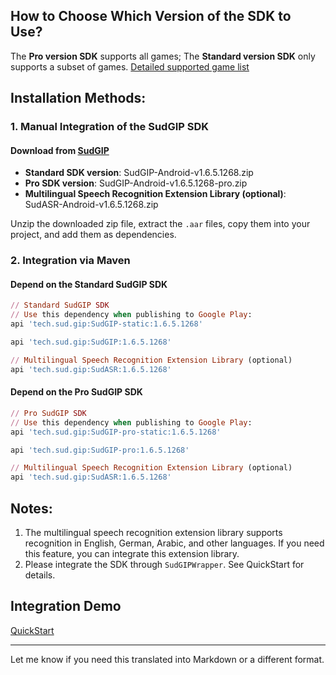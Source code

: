 ## How to Choose Which Version of the SDK to Use?

The **Pro version SDK** supports all games;
The **Standard version SDK** only supports a subset of games.
[Detailed supported game list](https://docs.sud.tech/zh-CN/app/Client/StartUp.html)

## Installation Methods:

### 1. Manual Integration of the SudGIP SDK

#### Download from [SudGIP](https://github.com/SudTechnology/sud-mgp-android/releases)

* **Standard SDK version**: SudGIP-Android-v1.6.5.1268.zip
* **Pro SDK version**: SudGIP-Android-v1.6.5.1268-pro.zip
* **Multilingual Speech Recognition Extension Library (optional)**: SudASR-Android-v1.6.5.1268.zip

Unzip the downloaded zip file, extract the `.aar` files, copy them into your project, and add them as dependencies.

### 2. Integration via Maven

#### Depend on the Standard SudGIP SDK

```ruby
// Standard SudGIP SDK
// Use this dependency when publishing to Google Play:
api 'tech.sud.gip:SudGIP-static:1.6.5.1268'

api 'tech.sud.gip:SudGIP:1.6.5.1268'

// Multilingual Speech Recognition Extension Library (optional)
api 'tech.sud.gip:SudASR:1.6.5.1268'
```

#### Depend on the Pro SudGIP SDK

```ruby
// Pro SudGIP SDK
// Use this dependency when publishing to Google Play:
api 'tech.sud.gip:SudGIP-pro-static:1.6.5.1268'

api 'tech.sud.gip:SudGIP-pro:1.6.5.1268'

// Multilingual Speech Recognition Extension Library (optional)
api 'tech.sud.gip:SudASR:1.6.5.1268'
```

## Notes:

1. The multilingual speech recognition extension library supports recognition in English, German, Arabic, and other languages. If you need this feature, you can integrate this extension library.
2. Please integrate the SDK through `SudGIPWrapper`. See QuickStart for details.

## Integration Demo

[QuickStart](https://github.com/SudTechnology/hello-sud-plus-android/blob/master/project/QuickStart/README.md)

---

Let me know if you need this translated into Markdown or a different format.
